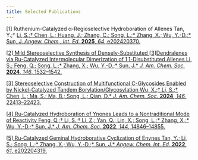 ```yaml
---
title: Selected Publications
---
```


[1]	Ruthenium-Catalyzed α-Regioselective Hydroboration of Allenes
Tan, Y.;† <u>Li, S.<u/>;† Chen, L.; Huang, J.; Zhang, C.; Song, L.;* Zhang, X.; Wu, Y.-D.;* Sun, J. 
_Angew. Chem., Int. Ed._ **2025**, _64_, e202420370.

[2] Mild Stereoselective Synthesis of Densely-Substituted [3]Dendralenes via Ru-Catalyzed Intermolecular Dimerization of 1,1-Disubstituted Allenes
<u>Li, S.<u/>; Feng, Q.; Song, L.;* Zhang, X.; Wu, Y.-D.;* Sun, J.*
_J. Am. Chem. Soc._ **2024**, _146_, 1532–1542.

[3]	Stereoselective Construction of Multifunctional C-Glycosides Enabled by Nickel-Catalyzed Tandem Borylation/Glycosylation
Wu, X.;† <u>Li, S.<u/>;† Chen, L.; Ma, S.; Ma, B.; Song, L.; Qian, D.*
_J. Am. Chem. Soc._ **2024**, _146_, 22413–22423.

[4]	Ru-Catalyzed Hydroboration of Ynones Leads to a Nontraditional Mode of Reactivity
Feng, Q.;† <u>Li, S.<u/>;† Li, Z.; Yan, Q.; Lin, X.; Song, L.;* Zhang, X.;* Wu, Y.-D.;* Sun, J.*
_J. Am. Chem. Soc._ **2022**, _144_, 14846–14855.

[5] Ru-Catalyzed Geminal Hydroborative Cyclization of Enynes
Tan, Y.; <u>Li, S.<u/>; Song, L.;* Zhang, X.; Wu, Y.-D.;* Sun, J.* 
_Angew. Chem. Int. Ed._ **2022**, _61_, e202204319.